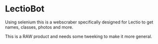 # LectioBot
Using selenium this is a webscraber specifically designed for Lectio to get names, classes, photos and more.

This is a RAW product and needs some tweeking to make it more general. 
